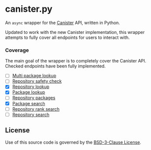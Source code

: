 # canister.py

An `async` wrapper for the [Canister] API, written in Python.

Updated to work with the new Canister implementation, this wrapper
attempts to fully cover all endpoints for users to interact with.

### Coverage

The main goal of the wrapper is to completely cover the Canister API.
Checked endpoints have been fully implemented.

- [ ] [Multi package lookup]
- [ ] [Repository safety check]
- [x] [Repository lookup]
- [x] [Package lookup]
- [ ] [Repository packages]
- [x] [Package search]
- [ ] [Repository rank search]
- [ ] [Repository search]

## License

Use of this source code is governed by the [BSD-3-Clause License].

[Canister]: https://canister.me/
[Multi package lookup]: https://docs.canister.me/operation/operation-package-multi-lookup
[Repository safety check]: https://docs.canister.me/operation/operation-repository-safety
[Repository lookup]: https://docs.canister.me/operation/operation-repository-lookup
[Package lookup]: https://docs.canister.me/operation/operation-package-lookup
[Repository packages]: https://docs.canister.me/operation/operation-repository-packages
[Package search]: https://docs.canister.me/operation/operation-package-search
[Repository rank search]: https://docs.canister.me/operation/operation-repository-rank-search
[Repository search]: https://docs.canister.me/operation/operation-repository-search
[Package search]: https://docs.canister.me/group/endpoint-search
[BSD-3-Clause License]: LICENSE
